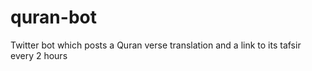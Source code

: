 # quran-bot
Twitter bot which posts a Quran verse translation and a link to its tafsir every 2 hours
